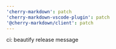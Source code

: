 ```yaml
---
'cherry-markdown': patch
'cherry-markdown-vscode-plugin': patch
'@cherry-markdown/client': patch
---
```


ci: beautify release message
